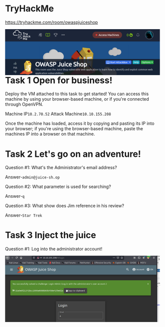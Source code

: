 # TryHackMe
  https://tryhackme.com/room/owaspjuiceshop
  
<img src="OWASP_JUICE_SHOP.png"
     alt="OWASP_JUICE_SHOP_icon"
     style="float: left; margin-right: 10px;" />

# Task 1  Open for business!
Deploy the VM attached to this task to get started! You can access this machine by using your browser-based machine, or if you're connected through OpenVPN.

Machine IP```10.2.70.52```
Attack Machine```10.10.155.208```

Once the machine has loaded, access it by copying and pasting its IP into your browser; if you're using the browser-based machine, paste the machines IP into a browser on that machine.

# Task 2  Let's go on an adventure!
Question #1: What's the Administrator's email address?

Answer-```admin@juice-sh.op```

Question #2: What parameter is used for searching? 

Answer-```q```

Question #3: What show does Jim reference in his review? 

Answer-```Star Trek```

# Task 3  Inject the juice

Question #1: Log into the administrator account!

<img src="OWASP-flag-1.png"
     alt="OWASP_JUICE_flag1_icon"
     style="float: left; margin-right: 10px;" />
     
     
